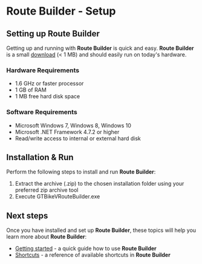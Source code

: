 # Route Builder - Setup

## Setting up Route Builder
Getting up and running with **Route Builder** is quick and easy. **Route Builder** is a small [download](https://github.com/gtbikev/route-builder/releases) (< 1 MB) and should easily run on today's hardware.

### Hardware Requirements

* 1.6 GHz or faster processor
* 1 GB of RAM
* 1 MB free hard disk space

### Software Requirements

* Microsoft Windows 7, Windows 8, Windows 10
* Microsoft .NET Framework 4.7.2 or higher
* Read/write access to internal or external hard disk

## Installation & Run

Perform the following steps to install and run **Route Builder**:
1. Extract the archive (.zip) to the chosen installation folder using your preferred zip archive tool
2. Execute GTBikeVRouteBuilder.exe


## Next steps

Once you have installed and set up **Route Builder**, these topics will help you learn more about **Route Builder**:

* [Getting started](https://github.com/gtbikev/docs/blob/master/route-builder/GETTING-STARTED.md) - a quick guide how to use **Route Builder**
* [Shortcuts](https://github.com/gtbikev/docs/blob/master/route-builder/SHORTCUTS.md) - a reference of available shortcuts in **Route Builder**